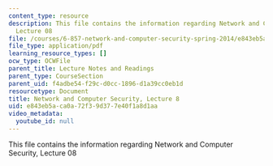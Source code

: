 ```yaml
---
content_type: resource
description: This file contains the information regarding Network and Computer Security,
  Lecture 08
file: /courses/6-857-network-and-computer-security-spring-2014/e843eb5aca0a72f39d377e40f1a8d1aa_MIT6_857S14_Lec08.pdf
file_type: application/pdf
learning_resource_types: []
ocw_type: OCWFile
parent_title: Lecture Notes and Readings
parent_type: CourseSection
parent_uid: f4adbe54-f29c-d0cc-1896-d1a39cc0eb1d
resourcetype: Document
title: Network and Computer Security, Lecture 8
uid: e843eb5a-ca0a-72f3-9d37-7e40f1a8d1aa
video_metadata:
  youtube_id: null
---
```

This file contains the information regarding Network and Computer Security, Lecture 08

